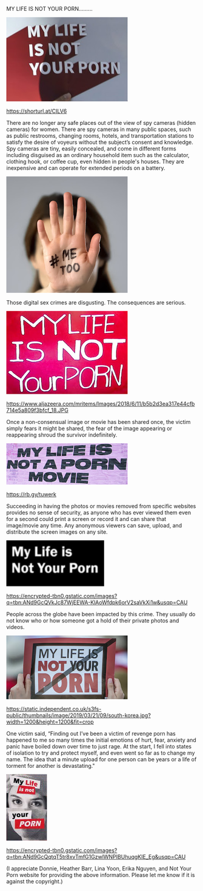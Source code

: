 MY LIFE IS NOT YOUR PORN.........


![MY LIFE IS NOT YOUR PORN](https://github.com/ywangnccu/ywang/blob/main/images/PORN/MyLifeIsNotYourPorn.jpg)

https://shorturl.at/CILV6

There are no longer any safe places out of the view of spy cameras (hidden cameras) for women. 
There are spy cameras in many public spaces, such as public restrooms, changing rooms, hotels, and transportation stations to satisfy the desire of voyeurs without the subject’s consent and knowledge. 
Spy cameras are tiny, easily concealed, and come in different forms including disguised as an ordinary household item such as the calculator, clothing hook, or coffee cup, even hidden in people's houses. 
They are inexpensive and can operate for extended periods on a battery.


![MY LIFE IS NOT YOUR PORN](https://github.com/ywangnccu/ywang/blob/main/images/PORN/MyLifeIsNotYourPorn2.jpg)

Those digital sex crimes are disgusting. The consequences are serious.


![MY LIFE IS NOT YOUR PORN](https://github.com/ywangnccu/ywang/blob/main/images/PORN/MyLifeIsNotYourPorn1.jpg)

https://www.aljazeera.com/mritems/Images/2018/6/11/b5b2d3ea317e44cfb714e5a809f3bfcf_18.JPG

Once a non-consensual image or movie has been shared once, the victim simply fears it might be shared, the fear of the image appearing or reappearing shroud the survivor indefinitely. 


![MY LIFE IS NOT YOUR PORN](https://github.com/ywangnccu/ywang/blob/main/images/PORN/MyLifeIsNotYourPorn3.jpg)

https://rb.gy/tuwerk

Succeeding in having the photos or movies removed from specific websites provides no sense of security, 
as anyone who has ever viewed them even for a second could print a screen or record it and can share that image/movie any time. 
Any anonymous viewers can save, upload, and distribute the screen images on any site.


![MY LIFE IS NOT YOUR PORN](https://github.com/ywangnccu/ywang/blob/main/images/PORN/MyLifeIsNotYourPorn5.jpg)

https://encrypted-tbn0.gstatic.com/images?q=tbn:ANd9GcQVkJc87WjEEWA-KlAoWfdpk6orV2saVkXi1w&usqp=CAU

People across the globe have been impacted by this crime. They usually do not know who or how someone got a hold of their private photos and videos.


![MY LIFE IS NOT YOUR PORN](https://github.com/ywangnccu/ywang/blob/main/images/PORN/MyLifeIsNotYourPorn6.jpg)

https://static.independent.co.uk/s3fs-public/thumbnails/image/2019/03/21/09/south-korea.jpg?width=1200&height=1200&fit=crop

One victim said, “Finding out I’ve been a victim of revenge porn has happened to me so many times the initial emotions of hurt, fear, anxiety and panic have boiled down over time to just rage. 
At the start, I fell into states of isolation to try and protect myself, and even went so far as to change my name. 
The idea that a minute upload for one person can be years or a life of torment for another is devastating."


![MY LIFE IS NOT YOUR PORN](https://github.com/ywangnccu/ywang/blob/main/images/PORN/MyLifeIsNotYourPorn9.jpg)

https://encrypted-tbn0.gstatic.com/images?q=tbn:ANd9GcQqtqT5tr8xvTmfG1GzwlWNPIBUhuqgKIE_Eg&usqp=CAU


(I appreciate Donnie, Heather Barr, Lina Yoon, Erika Nguyen, and Not Your Porn website for providing the above information. Please let me know if it is against the copyright.)
